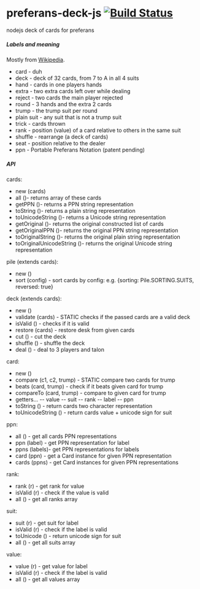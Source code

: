 # preferans-deck-js [![Build Status](https://travis-ci.org/cope/preferans-deck-js.svg?branch=master)](https://travis-ci.org/cope/preferans-deck-js)
nodejs deck of cards for preferans

##### Labels and meaning

Mostly from [Wikipedia](https://en.wikipedia.org/wiki/Glossary_of_card_game_terms).

- card - duh
- deck - deck of 32 cards, from 7 to A in all 4 suits
- hand - cards in one players hands
- extra - two extra cards left over while dealing
- reject - two cards the main player rejected
- round - 3 hands and the extra 2 cards
- trump - the trump suit per round
- plain suit - any suit that is not a trump suit
- trick - cards thrown
- rank - position (value) of a card relative to others in the same suit
- shuffle - rearrange (a deck of cards)
- seat - position relative to the dealer
- ppn - Portable Preferans Notation (patent pending)

##### API

cards:
- new						(cards)
- all						()- returns array of these cards
- getPPN					()- returns a PPN string representation
- toString					()- returns a plain string representation
- toUnicodeString			()- returns a Unicode string representation
- getOriginal				()- returns the original constructed list of cards
- getOriginalPPN			()- returns the original PPN string representation
- toOriginalString			()- returns the original plain string representation
- toOriginalUnicodeString	()- returns the original Unicode string representation

pile (extends cards):
- new	()
- sort	(config)	- sort cards by config: e.g. {sorting: Pile.SORTING.SUITS, reversed: true}

deck (extends cards):
- new		()
- validate	(cards)	- STATIC checks if the passed cards are a valid deck
- isValid	()		- checks if it is valid
- restore	(cards)	- restore desk from given cards
- cut		()		- cut the deck
- shuffle	()		- shuffle the deck
- deal		()		- deal to 3 players and talon

card:
- new		()
- compare	(c1, c2, trump)	- STATIC compare two cards for trump
- beats		(card, trump)	- check if it beats given card for trump
- compareTo	(card, trump)	- compare to given card for trump
- getters...
-- value
-- suit
-- rank
-- label
-- ppn
- toString			()	- return cards two character representation
- toUnicodeString	()	- return cards value + unicode sign for suit

ppn:
- all	()		- get all cards PPN representations
- ppn	(label)	- get PPN representation for label
- ppns	(labels)- get PPN representations for labels
- card	(ppn)	- get a Card instance for given PPN representation
- cards	(ppns)	- get Card instances for given PPN representations

rank:
- rank		(r)	- get rank for value
- isValid	(r)	- check if the value is valid
- all		()	- get all ranks array

suit:
- suit		(r)	- get suit for label
- isValid	(r)	- check if the label is valid
- toUnicode	()	- return unicode sign for suit
- all		()	- get all suits array

value:
- value		(r)	- get value for label
- isValid	(r)	- check if the label is valid
- all		()	- get all values array

